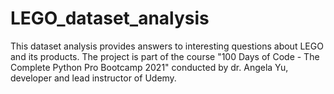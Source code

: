 # LEGO_dataset_analysis
This dataset analysis provides answers to interesting questions about LEGO and its products. The project is part of the course "100 Days of Code - The Complete Python Pro Bootcamp 2021" conducted by dr. Angela Yu, developer and lead instructor of Udemy.
